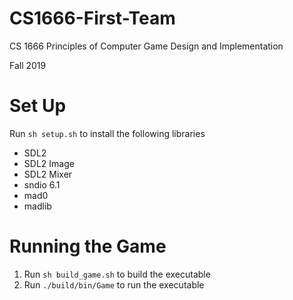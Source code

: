 # CS1666-First-Team

CS 1666 Principles of Computer Game Design and Implementation

Fall 2019

# Set Up
Run `sh setup.sh` to install the following libraries
* SDL2
* SDL2 Image
* SDL2 Mixer
* sndio 6.1
* mad0
* madlib

# Running the Game
1. Run `sh build_game.sh` to build the executable
2. Run `./build/bin/Game` to run the executable